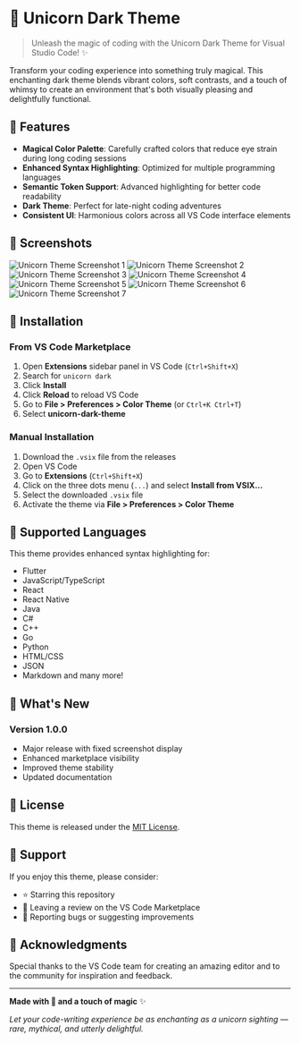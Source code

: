 # 🦄 Unicorn Dark Theme

> Unleash the magic of coding with the Unicorn Dark Theme for Visual Studio Code! ✨

Transform your coding experience into something truly magical. This enchanting dark theme blends vibrant colors, soft contrasts, and a touch of whimsy to create an environment that's both visually pleasing and delightfully functional.

## 🌟 Features

- **Magical Color Palette**: Carefully crafted colors that reduce eye strain during long coding sessions
- **Enhanced Syntax Highlighting**: Optimized for multiple programming languages
- **Semantic Token Support**: Advanced highlighting for better code readability
- **Dark Theme**: Perfect for late-night coding adventures
- **Consistent UI**: Harmonious colors across all VS Code interface elements

## 📸 Screenshots

![Unicorn Theme Screenshot 1](https://raw.githubusercontent.com/FahadQasim283/unicorn-theme/master/screenshots/image1.png)
![Unicorn Theme Screenshot 2](https://raw.githubusercontent.com/FahadQasim283/unicorn-theme/master/screenshots/image2.png)
![Unicorn Theme Screenshot 3](https://raw.githubusercontent.com/FahadQasim283/unicorn-theme/master/screenshots/image3.png)
![Unicorn Theme Screenshot 4](https://raw.githubusercontent.com/FahadQasim283/unicorn-theme/master/screenshots/image4.png)
![Unicorn Theme Screenshot 5](https://raw.githubusercontent.com/FahadQasim283/unicorn-theme/master/screenshots/image5.png)
![Unicorn Theme Screenshot 6](https://raw.githubusercontent.com/FahadQasim283/unicorn-theme/master/screenshots/image6.png)
![Unicorn Theme Screenshot 7](https://raw.githubusercontent.com/FahadQasim283/unicorn-theme/master/screenshots/image7.png)

## 🚀 Installation

### From VS Code Marketplace
1. Open **Extensions** sidebar panel in VS Code (`Ctrl+Shift+X`)
2. Search for `unicorn dark`
3. Click **Install**
4. Click **Reload** to reload VS Code
5. Go to **File > Preferences > Color Theme** (or `Ctrl+K Ctrl+T`)
6. Select **unicorn-dark-theme**

### Manual Installation
1. Download the `.vsix` file from the releases
2. Open VS Code
3. Go to **Extensions** (`Ctrl+Shift+X`)
4. Click on the three dots menu (`...`) and select **Install from VSIX...**
5. Select the downloaded `.vsix` file
6. Activate the theme via **File > Preferences > Color Theme**

## 🎨 Supported Languages

This theme provides enhanced syntax highlighting for:

- Flutter
- JavaScript/TypeScript
- React
- React Native
- Java
- C#
- C++
- Go
- Python
- HTML/CSS
- JSON
- Markdown
and many more!


## 📝 What's New

### Version 1.0.0
- Major release with fixed screenshot display
- Enhanced marketplace visibility  
- Improved theme stability
- Updated documentation


## 📄 License

This theme is released under the [MIT License](LICENSE).

## 💝 Support

If you enjoy this theme, please consider:

- ⭐ Starring this repository
- 📝 Leaving a review on the VS Code Marketplace
- 🐛 Reporting bugs or suggesting improvements

## 🙏 Acknowledgments

Special thanks to the VS Code team for creating an amazing editor and to the community for inspiration and feedback.

---

**Made with 💜 and a touch of magic** ✨

*Let your code-writing experience be as enchanting as a unicorn sighting — rare, mythical, and utterly delightful.*
